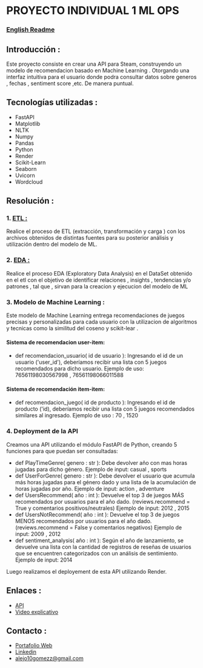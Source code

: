# PROYECTO INDIVIDUAL 1 ML OPS
### [English Readme](englishreadme.md)
## Introducción : 
Este proyecto consiste en crear una API para Steam, construyendo un modelo de recomendacion basado en Machine Learning . Otorgando una interfaz intuitiva para el usuario donde podra consultar datos sobre generos , fechas , sentiment score ,etc. De manera puntual.
## Tecnologías utilizadas :
- FastAPI
- Matplotlib
- NLTK
- Numpy
- Pandas
- Python
- Render
- Scikit-Learn
- Seaborn
- Uvicorn
- Wordcloud
## Resolución :
### 1. [ETL :](ETL.ipynb)
Realice el proceso de ETL (extracción, transformación y carga ) con los archivos obtenidos de distintas fuentes para su posterior análisis y utilización dentro del modelo de ML.
### 2. [EDA :](EDA.ipynb)
Realice el proceso EDA  (Exploratory Data Analysis) en el DataSet obtenido en el etl con el objetivo de identificar relaciones , insights , tendencias y/o patrones , tal que , sirvan para la creacion y ejecucion del modelo de ML
### 3. Modelo de Machine Learning :
Este modelo de  Machine Learning entrega recomendaciones de juegos precisas y personalizadas para cada usuario  con la utilizacion de algoritmos y tecnicas como la similitud del coseno y scikit-lear .
#### Sistema de recomendacion user-item: 
- def recomendacion_usuario( id de usuario ): Ingresando el id de un usuario ('user_id'), deberíamos recibir una lista con 5 juegos recomendados para dicho usuario. 
Ejemplo de uso: 76561198030567998 , 76561198066011588 
#### Sistema de recomendación item-item:
   - def recomendacion_juego( id de producto ): Ingresando el id de producto ('id), deberíamos recibir una lista con 5 juegos recomendados similares al ingresado.
Ejemplo de uso : 70 , 1520
### 4. Deployment de la API
Creamos una API utilizando el módulo FastAPI de Python, creando 5 funciones para que puedan ser consultadas:
- def PlayTimeGenre( genero : str ): Debe devolver año con mas horas jugadas para dicho género. Ejemplo de input: casual , sports 
- def UserForGenre( genero : str ): Debe devolver el usuario que acumula más horas jugadas para el género dado y una lista de la acumulación de horas jugadas por año. Ejemplo de input: action , adventure 
- def UsersRecommend( año : int ): Devuelve el top 3 de juegos MÁS recomendados por usuarios para el año dado. (reviews.recommend = True y comentarios positivos/neutrales) Ejemplo de input: 2012 , 2015 
- def UsersNotRecommend( año : int ): Devuelve el top 3 de juegos MENOS recomendados por usuarios para el año dado. (reviews.recommend = False y comentarios negativos) Ejemplo de input: 2009 , 2012
- def sentiment_analysis( año : int ): Según el año de lanzamiento, se devuelve una lista con la cantidad de registros de reseñas de usuarios que se encuentren categorizados con un análisis de sentimiento. Ejemplo de input: 2014

Luego realizamos el deployement de esta API utilizando Render.
## Enlaces : 
- [API](https://alejo-diez-gomez-pi-ml-ops.onrender.com/)
- [Video explicativo]()
## Contacto : 
- [Portafolio Web](https://alejodiezgomez.github.io/)
- [Linkedin](https://www.linkedin.com/in/alejo-gabriel-diez-gomez-402b93254/)
- [alejo10gomezz@gmail.com]()


